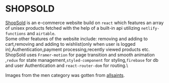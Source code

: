 # SHOPSOLD

[ShopSold](https://shopsold.netlify.app/) is an e-commerce website build on `react` which features an array of unisex products fetched with the help of a built-in api utilizing `netlify-functions` and `airtable`. \
Some other features of the website include: removing and adding to cart,removing and adding to wishlist(only when user is logged in),Authentication,payment processing,recently viewed products etc.\
ShopSold uses `Framer-motion` for page transition and smooth animation ,`redux` for state management,`styled-component` for styling,`firebase` for db and user Authentication and `react-router-dom` for routing.\

Images from the men category was gotten from [allsaints](https://allsaints.com/).
